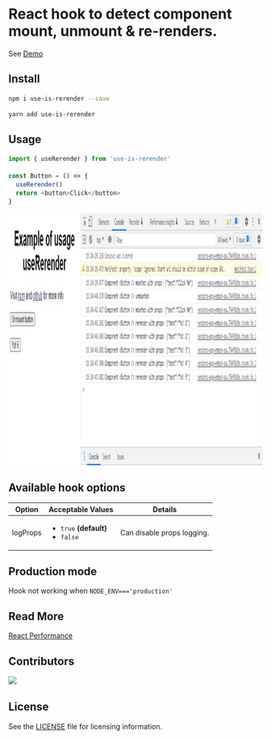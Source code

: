 # React hook to detect component mount, unmount & re-renders.

See [Demo](https://codesandbox.io/s/gallant-hopper-jzjp2w?file=/src/Button.tsx)

## Install

```bash
npm i use-is-rerender --save
```

```bash
yarn add use-is-rerender
```

## Usage

```javascript
import { useRerender } from 'use-is-rerender'

const Button = () => {
  useRerender()
  return <button>Click</button>
}
```

<img src="https://github.com/geobde/useRerender/blob/main/demo.jpg" width="900" height="500">

## Available hook options

Option   | Acceptable&nbsp;Values                                                       | Details
---------|------------------------------------------------------------------------------|---
logProps | <ul><li><code>true</code>&nbsp;**(default)**</li><li><code>false</code></ul> | Can disable props logging.

## Production mode
Hook not working when `NODE_ENV==='production'`


## Read More
[React Performance](https://medium.com/@geobde/react-performance-91d84678c613)

## Contributors
<a href="https://github.com/geobde/useRerender/graphs/contributors">
  <img src="https://contrib.rocks/image?repo=geobde/useRerender&max=400&columns=20" />
</a>

## License
See the [LICENSE](./LICENSE) file for licensing information.
